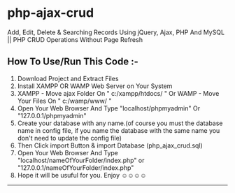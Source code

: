 # php-ajax-crud
Add, Edit, Delete &amp; Searching Records Using jQuery, Ajax, PHP And MySQL || PHP CRUD Operations Without Page Refresh

## How To Use/Run This Code :-
1. Download Project and Extract Files
2. Install XAMPP OR WAMP Web Server on Your System
3. XAMPP - Move ajax Folder On " c:/xampp/htdocs/ " Or WAMP - Move Your Files On " c:/wamp/www/ "
3. Open Your Web Browser And Type "localhost/phpmyadmin" Or "127.0.0.1/phpmyadmin"
4. Create your database with any name.(of course you must the database name in config file, if you name the database with the same name you don't need to update the config file)
4. Then Click import Button & import Database (php_ajax_crud.sql)
5. Open Your Web Browser And Type "localhost/nameOfYourFolder/index.php" or "127.0.0.1/nameOfYourFolder/index.php"
6. Hope it will be usuful for you. Enjoy  ☺☺☺☺
----
